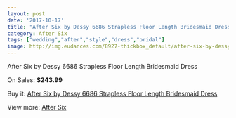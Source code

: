 ```yaml
---
layout: post
date: '2017-10-17'
title: "After Six by Dessy 6686 Strapless Floor Length Bridesmaid Dress"
category: After Six
tags: ["wedding","after","style","dress","bridal"]
image: http://img.eudances.com/8927-thickbox_default/after-six-by-dessy-6686-strapless-floor-length-bridesmaid-dress.jpg
---
```

After Six by Dessy 6686 Strapless Floor Length Bridesmaid Dress

On Sales: **$243.99**
<a href="https://www.eudances.com/en/after-six/3002-after-six-by-dessy-6686-strapless-floor-length-bridesmaid-dress.html"><amp-img layout="responsive" width="600" height="600" src="//img.eudances.com/8927-thickbox_default/after-six-by-dessy-6686-strapless-floor-length-bridesmaid-dress.jpg" alt="After Six by Dessy 6686 Strapless Floor Length Bridesmaid Dress 0" /></a>
<a href="https://www.eudances.com/en/after-six/3002-after-six-by-dessy-6686-strapless-floor-length-bridesmaid-dress.html"><amp-img layout="responsive" width="600" height="600" src="//img.eudances.com/8930-thickbox_default/after-six-by-dessy-6686-strapless-floor-length-bridesmaid-dress.jpg" alt="After Six by Dessy 6686 Strapless Floor Length Bridesmaid Dress 1" /></a>
<a href="https://www.eudances.com/en/after-six/3002-after-six-by-dessy-6686-strapless-floor-length-bridesmaid-dress.html"><amp-img layout="responsive" width="600" height="600" src="//img.eudances.com/8929-thickbox_default/after-six-by-dessy-6686-strapless-floor-length-bridesmaid-dress.jpg" alt="After Six by Dessy 6686 Strapless Floor Length Bridesmaid Dress 2" /></a>
<a href="https://www.eudances.com/en/after-six/3002-after-six-by-dessy-6686-strapless-floor-length-bridesmaid-dress.html"><amp-img layout="responsive" width="600" height="600" src="//img.eudances.com/8928-thickbox_default/after-six-by-dessy-6686-strapless-floor-length-bridesmaid-dress.jpg" alt="After Six by Dessy 6686 Strapless Floor Length Bridesmaid Dress 3" /></a>

Buy it: [After Six by Dessy 6686 Strapless Floor Length Bridesmaid Dress](https://www.eudances.com/en/after-six/3002-after-six-by-dessy-6686-strapless-floor-length-bridesmaid-dress.html "After Six by Dessy 6686 Strapless Floor Length Bridesmaid Dress")

View more: [After Six](https://www.eudances.com/en/50-after-six "After Six")